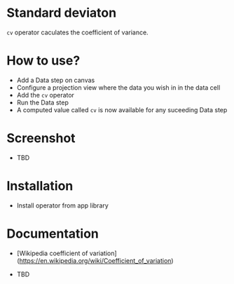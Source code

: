 # Standard deviaton

`cv` operator caculates the coefficient of variance.

# How to use?

* Add a Data step on canvas
* Configure a projection view where the data you wish in in the data cell
* Add the `cv` operator
* Run the Data step
* A computed value called `cv` is now available for any suceeding Data step

# Screenshot

* TBD 

# Installation

* Install operator from app library

# Documentation

* [Wikipedia coefficient of variation] (https://en.wikipedia.org/wiki/Coefficient_of_variation)

* TBD

